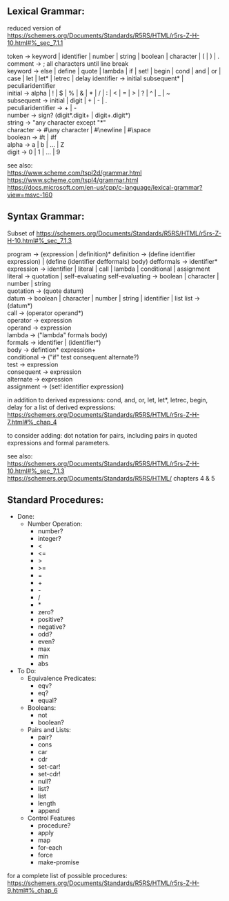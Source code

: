 
## Lexical Grammar:
reduced version of https://schemers.org/Documents/Standards/R5RS/HTML/r5rs-Z-H-10.html#%_sec_7.1.1  

token -> keyword | identifier | number | string | boolean | character | ( | ) | .  
comment -> ; all characters until line break  
keyword -> else | define | quote | lambda | if | set! | begin | cond | and | or | case | let | let* | letrec | delay
identifier -> initial subsequent* | peculiaridentifier  
initial -> alpha | ! | $ | % | & | * | / | : | < | = | > | ? | ^ | _ | ~  
subsequent -> initial | digit | + | - | .  
peculiaridentifier -> + | -  
number -> sign? (digit*.digit+ | digit+.digit*)  
string -> "any character except "*"    
character -> #\any character | #\newline | #\space  
boolean -> #t | #f  
alpha -> a | b | ... | Z  
digit -> 0 | 1 | ... | 9  

see also:  
https://www.scheme.com/tspl2d/grammar.html  
https://www.scheme.com/tspl4/grammar.html  
https://docs.microsoft.com/en-us/cpp/c-language/lexical-grammar?view=msvc-160  


## Syntax Grammar: 
Subset of https://schemers.org/Documents/Standards/R5RS/HTML/r5rs-Z-H-10.html#%_sec_7.1.3  

program -> (expression | definition)*
definition -> (define identifier expression) | (define (identifier defformals) body)
defformals -> identifier*
expression -> identifier | literal | call | lambda | conditional | assignment
literal -> quotation | self-evaluating
self-evaluating -> boolean | character | number | string  
quotation -> (quote datum)  
datum -> boolean | character | number | string | identifier | list
list -> (datum*)   
call -> (operator operand*)  
operator -> expression  
operand -> expression  
lambda -> ("lambda" formals body)  
formals -> identifier | (identifier*)   
body -> defintion* expression+  
conditional -> ("if" test consequent alternate?)  
test -> expression  
consequent -> expression  
alternate -> expression  
assignment -> (set! identifier expression)

in addition to derived expressions: cond, and, or, let, let*, letrec, begin, delay
for a list of derived expressions: https://schemers.org/Documents/Standards/R5RS/HTML/r5rs-Z-H-7.html#%_chap_4

to consider adding:
dot notation for pairs, including pairs in quoted expressions and formal parameters.  

see also:  
https://schemers.org/Documents/Standards/R5RS/HTML/r5rs-Z-H-10.html#%_sec_7.1.3  
https://schemers.org/Documents/Standards/R5RS/HTML/ chapters 4 & 5  


## Standard Procedures:

* Done:
    * Number Operation: 
      - number? 
      - integer? 
      - <
      - <= 
      - \> 
      - \>= 
      - = 
      - \+ 
      - \- 
      - \/ 
      - \* 
      - zero? 
      - positive? 
      - negative? 
      - odd? 
      - even? 
      - max 
      - min 
      - abs
* To Do:
    * Equivalence Predicates:
        - eqv?
        - eq?
        - equal?
    * Booleans:
        - not
        - boolean?
    * Pairs and Lists:
        - pair?
        - cons
        - car
        - cdr
        - set-car!
        - set-cdr!
        - null?
        - list?
        - list
        - length
        - append
    * Control Features
        - procedure?
        - apply
        - map
        - for-each
        - force
        - make-promise
            
    
for a complete list of possible procedures: https://schemers.org/Documents/Standards/R5RS/HTML/r5rs-Z-H-9.html#%_chap_6
        